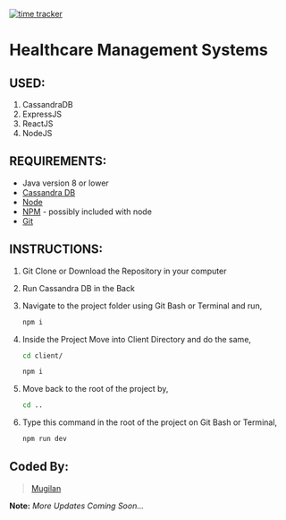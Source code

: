 [![time tracker](https://wakatime.com/badge/github/Mugilan-Codes/healthcare-project-node-cassandra.svg)](https://wakatime.com/badge/github/Mugilan-Codes/healthcare-project-node-cassandra)

# Healthcare Management Systems

## USED:

1. CassandraDB
2. ExpressJS
3. ReactJS
4. NodeJS

## REQUIREMENTS:

- Java version 8 or lower
- [Cassandra DB](https://cassandra.apache.org/)
- [Node](https://nodejs.org/en/)
- [NPM](https://www.npmjs.com/) - possibly included with node
- [Git](https://git-scm.com/)

## INSTRUCTIONS:

1. Git Clone or Download the Repository in your computer

2. Run Cassandra DB in the Back

3. Navigate to the project folder using Git Bash or Terminal and run,

   ```zsh
   npm i
   ```

4. Inside the Project Move into Client Directory and do the same,

   ```zsh
   cd client/

   npm i
   ```

5. Move back to the root of the project by,

   ```zsh
   cd ..
   ```

6. Type this command in the root of the project on Git Bash or Terminal,

   ```zsh
   npm run dev
   ```

## Coded By:

> [Mugilan](https://github.com/Mugilan-Codes)

**Note:** _More Updates Coming Soon..._
